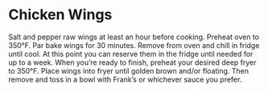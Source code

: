 # Chicken Wings

Salt and pepper raw wings at least an hour before cooking. 
Preheat oven to 350°F. 
Par bake wings for 30 minutes. 
Remove from oven and chill in fridge until cool. 
At this point you can reserve them in the fridge until needed for up to a week. 
When you’re ready to finish, preheat your desired deep fryer to 350°F. 
Place wings into fryer until golden brown and/or floating. 
Then remove and toss in a bowl with Frank’s or whichever sauce you prefer.